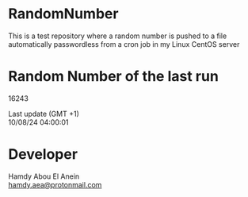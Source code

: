 # RandomNumber    
This is a test repository where a random number is pushed to a file automatically passwordless from a cron job in my Linux CentOS server    
# Random Number of the last run   
16243
      
Last update (GMT +1)    
10/08/24 04:00:01
# Developer    
Hamdy Abou El Anein   
hamdy.aea@protonmail.com
